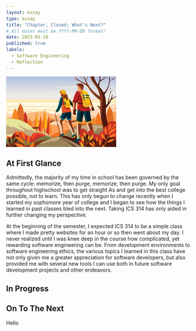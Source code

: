 ```yaml
---
layout: essay
type: essay
title: "Chapter, Closed; What's Next?"
# All dates must be YYYY-MM-DD format!
date: 2023-05-10
published: true
labels:
  - Software Engineering
  - Reflection
---
```


<img width="300px" class="rounded float-start pe-4" src="../img/reflection-hiking.jpg">

## At First Glance
Admittedly, the majority of my time in school has been governed by the same cycle: memorize, then purge, memorize, then purge.  My only goal throughout highschool was to get straight As and get into the best college possible, not to learn.  This has only begun to change recently when I started my sophomore year of college and I began to see how the things I learned in past classes bled into the next.  Taking ICS 314 has only aided in further changing my perspective.

At the beginning of the semester, I expected ICS 314 to be a simple class where I made pretty websites for an hour or so then went about my day.  I never realized until I was knee deep in the course how complicated, yet rewarding software engineering can be.  From development environments to software engineering ethics, the various topics I learned in this class have not only given me a greater appreciation for software developers, but also provided me with several new tools I can use both in future software development projects and other endeavors.


## In Progress


## On To The Next
Hello
